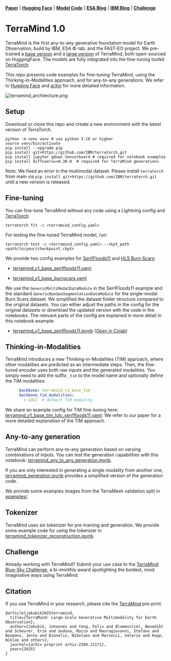 [**Paper**](https://arxiv.org/abs/2504.11171) 
| [**Hugging Face**](https://huggingface.co/ibm-esa-geospatial) 
| [**Model Code**](https://github.com/IBM/terratorch/tree/main/terratorch/models/backbones/terramind) 
| [**ESA Blog**](https://www.esa.int/Applications/Observing_the_Earth/ESA_and_IBM_collaborate_on_TerraMind)
| [**IBM Blog**](https://research.ibm.com/blog/terramind-esa-earth-observation-model)
| [**Challenge**](https://huggingface.co/spaces/ibm-esa-geospatial/challenge)

# TerraMind 1.0

TerraMind is the first any-to-any generative foundation model for Earth Observation, build by IBM, ESA Φ-lab, and the FAST-EO project.
We pre-trained a [base version](https://huggingface.co/ibm-esa-geospatial/TerraMind-1.0-base) and a [large version](https://huggingface.co/ibm-esa-geospatial/TerraMind-1.0-large) of TerraMind, both open-sourced on HuggingFace. 
The models are fully integrated into the fine-tuning toolkit [TerraTorch](https://ibm.github.io/terratorch/).

This repo presents code examples for fine-tuning TerraMind, using the Thinking-in-Modalities approach, and for any-to-any generations.
We refer to [Hugging Face](https://huggingface.co/ibm-esa-geospatial/TerraMind-1.0-base) and [arXiv](https://arxiv.org/abs/2504.11171) for more detailed information. 

![terramind_architecture.png](assets%2Fterramind_architecture.png)

## Setup

Download or clone this repo and create a new environment with the latest version of TerraTorch.
```shell
python -m venv venv # use python 3.10 or higher
source venv/bin/activate
pip install --upgrade pip
pip install git+https://github.com/IBM/terratorch.git
pip install jupyter gdown tensorboard # required for notebook examples
pip install diffusers==0.30.0  # required for TerraMind generations
```

Note: We fixed an error in the multimodal dataset. 
Please install `terratorch` from main via `pip install git+https://github.com/IBM/terratorch.git` until a new version is released. 

## Fine-tuning

You can fine-tune TerraMind without any code using a Lightning config and [TerraTorch](https://ibm.github.io/terratorch/): 

```shell
terratorch fit -c <terramind_config.yaml>
```

For testing the fine-tuned TerraMind model, run:
```shell
terratorch test -c <terramind_config.yaml> --ckpt_path <path/to/your/checkpoint.ckpt>
```

We provide two config examples for [Sen1Floods11](https://github.com/cloudtostreet/Sen1Floods11) and [HLS Burn Scars](https://huggingface.co/datasets/ibm-nasa-geospatial/hls_burn_scars):

- [terramind_v1_base_sen1floods11.yaml](configs%2Fterramind_v1_base_sen1floods11.yaml)

- [terramind_v1_base_burnscars.yaml](configs%2Fterramind_v1_base_burnscars.yaml)

We use the `GenericMultiModalDataModule` in the Sen1Floods11 example and the standard `GenericNonGeoSegmentationDataModule` for the single-modal Burn Scars dataset.
We simplified the dataset folder structure compared to the original datasets. You can either adjust the paths in the config for the original datasets or download the updated version with the code in the notebooks.
The relevant parts of the config are explained in more detail in this notebook example: 

- [terramind_v1_base_sen1floods11.ipynb](notebooks%2Fterramind_v1_base_sen1floods11.ipynb)
  ([Open in Colab](https://colab.research.google.com/github/IBM/terramind/blob/main/notebooks/terramind_v1_base_sen1floods11.ipynb))


## Thinking-in-Modalities

TerraMind introduces a new Thinking-in-Modalities (TiM) approach, where other modalities are predicted as an intermediate steps.
Then, the fine-tuned encoder uses both raw inputs and the generated modalities. 
You simply need to add the suffix `_tim` to the model name and optionally define the TiM modalities:

```yaml
      backbone: terramind_v1_base_tim
      backbone_tim_modalities:
        - LULC  # default TiM modality
```

We share an example config for TiM fine-tuning here: [terramind_v1_base_tim_lulc_sen1floods11.yaml](configs%2Fterramind_v1_base_tim_lulc_sen1floods11.yaml). 
We refer to our paper for a more detailed explanation of the TiM approach.

## Any-to-any generation

TerraMind can perform any-to-any generation based on varying combinations of inputs.
You can test the generation capabilities with this notebook: [terramind_any_to_any_generation.ipynb](notebooks%2Fterramind_any_to_any_generation.ipynb).

If you are only interested in generating a single modality from another one, [terramind_generation.ipynb](notebooks%2Fterramind_generation.ipynb) provides a simplified version of the generation code.

We provide some examples images from the TerraMesh validation split in [examples/](examples).

## Tokenizer

TerraMind uses six tokenizer for pre-training and generation. 
We provide some example code for using the tokenizer in [terramind_tokenizer_reconstruction.ipynb](notebooks%2Fterramind_tokenizer_reconstruction.ipynb).

## Challenge

Already working with TerraMind? Submit your use case to the [TerraMind Blue-Sky Challenge](https://huggingface.co/spaces/ibm-esa-geospatial/challenge), a bi-monthly award spotlighting the boldest, most imaginative ways using TerraMind.

## Citation

If you use TerraMind in your research, please cite the [TerraMind](https://arxiv.org/abs/2504.11171) pre-print.

```text
@article{jakubik2025terramind,
  title={TerraMind: Large-Scale Generative Multimodality for Earth Observation},
  author={Jakubik, Johannes and Yang, Felix and Blumenstiel, Benedikt and Scheurer, Erik and Sedona, Rocco and Maurogiovanni, Stefano and Bosmans, Jente and Dionelis, Nikolaos and Marsocci, Valerio and Kopp, Niklas and others},
  journal={arXiv preprint arXiv:2504.11171},
  year={2025}
}
```